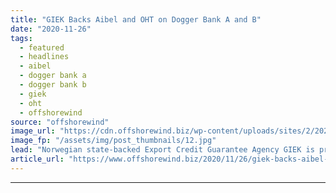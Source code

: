 ```yaml
---
title: "GIEK Backs Aibel and OHT on Dogger Bank A and B"
date: "2020-11-26"
tags: 
  - featured
  - headlines
  - aibel
  - dogger bank a
  - dogger bank b
  - giek
  - oht
  - offshorewind
source: "offshorewind"
image_url: "https://cdn.offshorewind.biz/wp-content/uploads/sites/2/2020/11/26112018/Aibel_GIEK.jpg"
image_fp: "/assets/img/post_thumbnails/12.jpg"
lead: "Norwegian state-backed Export Credit Guarantee Agency GIEK is providing loan guarantees for contracts awarded"
article_url: "https://www.offshorewind.biz/2020/11/26/giek-backs-aibel-and-oht-on-dogger-bank-a-and-b/"
---
```


---
